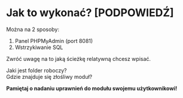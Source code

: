 # Jak to wykonać? [PODPOWIEDŹ]

Można na 2 sposoby:

1. Panel PHPMyAdmin (port 8081)
2. Wstrzykiwanie SQL

Zwróć uwagę na to jaką ścieżkę relatywną chcesz wpisać.

Jaki jest folder roboczy? \
Gdzie znajduje się złośliwy moduł?

**Pamiętaj o nadaniu uprawnień do modułu swojemu użytkownikowi!**
